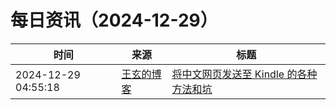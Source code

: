 ﻿# 每日资讯（2024-12-29）

|时间|来源|标题|
|---|---|---|
|2024-12-29 04:55:18|[王玄的博客](https://blog.wangxuan.name/feed/)|[将中文网页发送至 Kindle 的各种方法和坑](https://blog.wangxuan.name/2024/12/28/chinese-webpage-to-kindle/)|
